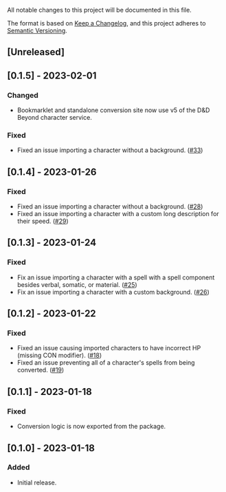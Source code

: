 All notable changes to this project will be documented in this file.

The format is based on [Keep a Changelog](https://keepachangelog.com/en/1.0.0/),
and this project adheres to [Semantic Versioning](https://semver.org/spec/v2.0.0.html).

## [Unreleased]

## [0.1.5] - 2023-02-01

### Changed

- Bookmarklet and standalone conversion site now use v5 of the D&D Beyond character service.

### Fixed

- Fixed an issue importing a character without a background. ([#33](https://github.com/alchemyrpg/ddb2alchemy/pull/33))

## [0.1.4] - 2023-01-26

### Fixed

- Fixed an issue importing a character without a background. ([#28](https://github.com/alchemyrpg/ddb2alchemy/pull/28))
- Fixed an issue importing a character with a custom long description for their speed. ([#29](https://github.com/alchemyrpg/ddb2alchemy/pull/29))

## [0.1.3] - 2023-01-24

### Fixed

- Fix an issue importing a character with a spell with a spell component besides verbal, somatic, or material. ([#25](https://github.com/alchemyrpg/ddb2alchemy/pull/25))
- Fix an issue importing a character with a custom background. ([#26](https://github.com/alchemyrpg/ddb2alchemy/pull/26))

## [0.1.2] - 2023-01-22

### Fixed

- Fixed an issue causing imported characters to have incorrect HP (missing CON modifier). ([#18](https://github.com/alchemyrpg/ddb2alchemy/pull/18))
- Fixed an issue preventing all of a character's spells from being converted. ([#19](https://github.com/alchemyrpg/ddb2alchemy/pull/19))

## [0.1.1] - 2023-01-18

### Fixed

- Conversion logic is now exported from the package.

## [0.1.0] - 2023-01-18

### Added

- Initial release.

